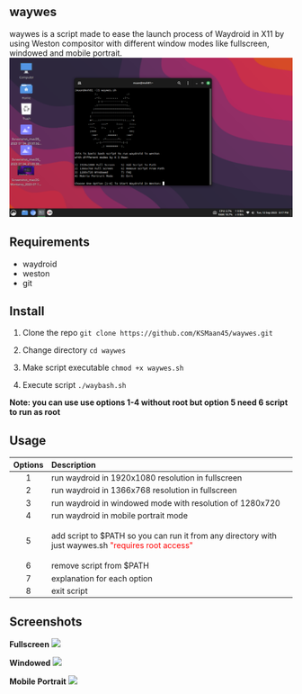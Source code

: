 ## waywes
waywes is a script made to ease the launch process of Waydroid in X11 by using Weston compositor with different window modes like fullscreen, windowed and mobile portrait.
<img src="https://github.com/KSMaan45/waywes/blob/main/waywes%20main.png">

## Requirements
- waydroid
- weston
- git

## Install 

1. Clone the repo
```git clone https://github.com/KSMaan45/waywes.git```

2. Change directory ```cd waywes```

3. Make script executable ```chmod +x waywes.sh```

4. Execute script ```./waybash.sh```

**Note: you can use use options 1-4 without root but option 5 need 6 script to run as root**

## Usage

| Options | Description |
| :---: | :--- |
| 1 | run waydroid in 1920x1080 resolution in fullscreen |
| 2 | run waydroid in 1366x768 resolution in fullscreen |
| 3 | run waydroid in windowed mode with resolution of 1280x720 |
| 4 | run waydroid in mobile portrait mode |
| 5 | <p> add script to $PATH so you can run it from any directory with just waywes.sh <font color="red">"requires root access"</font></p> |
| 6 | remove script from $PATH |
| 7 | explanation for each option |
| 8 | exit script |

## Screenshots 
**Fullscreen**
<img src="https://github.com/KSMaan45/waywes/blob/main/waywes%20fullscreen.png">

**Windowed**
<img src="https://github.com/KSMaan45/waywes/blob/main/waywes%20windowed.png">

**Mobile Portrait**
<img src="https://github.com/KSMaan45/waywes/blob/main/waywes%20mobile%20portrait.png">

